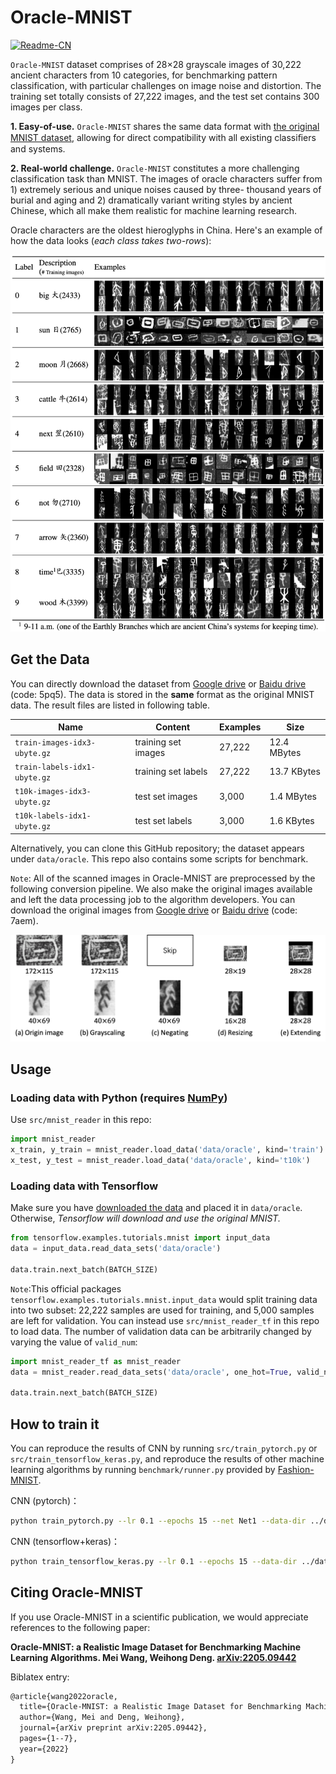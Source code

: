 # Oracle-MNIST

[![Readme-CN](https://img.shields.io/badge/README-中文-green.svg)](README.zh-CN.md)

`Oracle-MNIST` dataset comprises of 28×28 grayscale images of 30,222 ancient characters from 10 categories, for benchmarking pattern classification, with particular challenges on image noise and distortion. The training set totally consists of 27,222 images, and the test set contains 300 images per class. 

**1. Easy-of-use.** `Oracle-MNIST` shares the same data format with [the original MNIST dataset](http://yann.lecun.com/exdb/mnist/), allowing for direct compatibility with all existing classiﬁers and systems.

**2. Real-world challenge.** `Oracle-MNIST` constitutes a more challenging classification task than MNIST. The images of oracle characters suffer from 1) extremely serious and unique noises caused by three- thousand years of burial and aging and 2) dramatically variant writing styles by ancient Chinese, which all make them realistic for machine learning research. 

Oracle characters are the oldest hieroglyphs in China. Here's an example of how the data looks (*each class takes two-rows*):
<div align=center>
<img src="https://raw.githubusercontent.com/wm-bupt/images/main/oracle-mnist.png" width="800">
</div>

## Get the Data

You can directly download the dataset from [Google drive](https://drive.google.com/drive/folders/1JtckCILRwVloa54_DQA5zBTv4e5NJCgs?usp=sharing) or [Baidu drive](https://pan.baidu.com/s/1HXbr-23ib4aISOQKXy3HzQ) (code: 5pq5). The data is stored in the **same** format as the original MNIST data. The result files are listed in following table.

| Name  | Content | Examples | Size |
| --- | --- |--- | --- |
| `train-images-idx3-ubyte.gz`  | training set images  | 27,222|12.4 MBytes |
| `train-labels-idx1-ubyte.gz`  | training set labels  |27,222|13.7 KBytes |
| `t10k-images-idx3-ubyte.gz`  | test set images  | 3,000|1.4 MBytes |
| `t10k-labels-idx1-ubyte.gz`  | test set labels  | 3,000| 1.6 KBytes |

Alternatively, you can clone this GitHub repository; the dataset appears under `data/oracle`. This repo also contains some scripts for benchmark.

`Note`: All of the scanned images in Oracle-MNIST are preprocessed by the following conversion pipeline. We also make the original images available and left the data processing job to the algorithm developers. You can download the original images from [Google drive](https://drive.google.com/file/d/1gPYAOc9CTvrUQFCASW3oz30lGdKBivn5/view?usp=sharing) or [Baidu drive](https://pan.baidu.com/s/15nPiaQ-HwcvfZx_o0qAaoQ) (code: 7aem).
<div align=center>
<img src="https://raw.githubusercontent.com/wm-bupt/images/main/convert.png" width="700">
</div>

## Usage

### Loading data with Python (requires [NumPy](http://www.numpy.org/))

Use `src/mnist_reader` in this repo:
```python
import mnist_reader
x_train, y_train = mnist_reader.load_data('data/oracle', kind='train')
x_test, y_test = mnist_reader.load_data('data/oracle', kind='t10k')
```

### Loading data with Tensorflow
Make sure you have [downloaded the data](#get-the-data) and placed it in `data/oracle`. Otherwise, *Tensorflow will download and use the original MNIST.*
```python
from tensorflow.examples.tutorials.mnist import input_data
data = input_data.read_data_sets('data/oracle')

data.train.next_batch(BATCH_SIZE)
```

`Note`:This official packages `tensorflow.examples.tutorials.mnist.input_data` would split training data into two subset: 22,222 samples are used for training, and 5,000 samples are left for validation. You can instead use `src/mnist_reader_tf` in this repo to load data. The number of validation data can be arbitrarily changed by varying the value of `valid_num`: 
```python
import mnist_reader_tf as mnist_reader
data = mnist_reader.read_data_sets('data/oracle', one_hot=True, valid_num=0)

data.train.next_batch(BATCH_SIZE)
```

## How to train it

You can reproduce the results of CNN by running `src/train_pytorch.py` or `src/train_tensorflow_keras.py`, and reproduce the results of other machine learning algorithms by running `benchmark/runner.py` provided by [Fashion-MNIST](https://github.com/zalandoresearch/fashion-mnist/tree/master/benchmark).

CNN (pytorch)：
```bash
python train_pytorch.py --lr 0.1 --epochs 15 --net Net1 --data-dir ../data/oracle/
```

CNN (tensorflow+keras)：
```bash
python train_tensorflow_keras.py --lr 0.1 --epochs 15 --data-dir ../data/oracle/
```

## Citing Oracle-MNIST
If you use Oracle-MNIST in a scientific publication, we would appreciate references to the following paper:

**Oracle-MNIST: a Realistic Image Dataset for Benchmarking Machine Learning Algorithms. Mei Wang, Weihong Deng. [arXiv:2205.09442](https://arxiv.org/abs/2205.09442)**

Biblatex entry:
```latex
@article{wang2022oracle,
  title={Oracle-MNIST: a Realistic Image Dataset for Benchmarking Machine Learning Algorithms},
  author={Wang, Mei and Deng, Weihong},
  journal={arXiv preprint arXiv:2205.09442},
  pages={1--7},
  year={2022}
}
```
